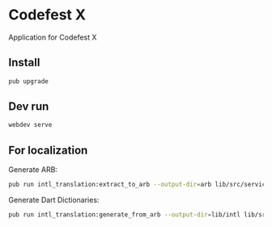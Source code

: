 # Codefest X
Application for Codefest X

## Install 
```bash
pub upgrade
```

## Dev run
```bash
webdev serve
```
## For localization 

Generate ARB:
```bash
pub run intl_translation:extract_to_arb --output-dir=arb lib/src/services/intl_service.dart
```

Generate Dart Dictionaries:
```bash
pub run intl_translation:generate_from_arb --output-dir=lib/intl lib/src/services/intl_service.dart arb/intl_*.arb
```
